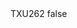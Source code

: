 <?xml version="1.0" encoding="UTF-8"?>
<CustomMetadata xmlns="http://soap.sforce.com/2006/04/metadata">
    <label>TXU262</label>
    <protected>false</protected>
</CustomMetadata>
